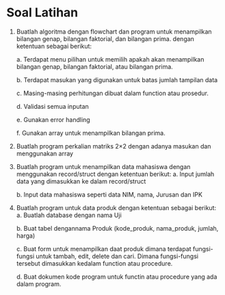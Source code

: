 # Soal Latihan
1. Buatlah algoritma dengan flowchart dan program untuk menampilkan bilangan genap, bilangan faktorial, dan bilangan prima. dengan ketentuan sebagai berikut:

    a. Terdapat menu pilihan untuk memilih apakah akan menampilkan bilangan genap, bilangan faktorial, atau bilangan prima.

    b. Terdapat masukan yang digunakan untuk batas jumlah tampilan data
    
    c. Masing-masing perhitungan dibuat dalam function atau prosedur.
    
    d. Validasi semua inputan
    
    e. Gunakan error handling
    
    f. Gunakan array untuk menampilkan bilangan prima.

3. Buatlah program perkalian matriks 2×2 dengan adanya masukan dan menggunakan array

4. Buatlah program untuk menampilkan data mahasiswa dengan menggunakan record/struct dengan ketentuan berikut:
    a. Input jumlah data yang dimasukkan ke dalam record/struct

    b. Input data mahasiswa seperti data NIM, nama, Jurusan dan IPK

5. Buatlah program untuk data produk dengan ketentuan sebagai berikut:
    a. Buatlah database dengan nama Uji

    b. Buat tabel dengannama Produk (kode_produk, nama_produk, jumlah, harga)
    
    c. Buat form untuk menampilkan daat produk dimana terdapat fungsi-fungsi untuk tambah, edit, delete dan cari. Dimana fungsi-fungsi tersebut dimasukkan kedalam function atau procedure.
    
    d. Buat dokumen kode program untuk functin atau procedure yang ada dalam program.
